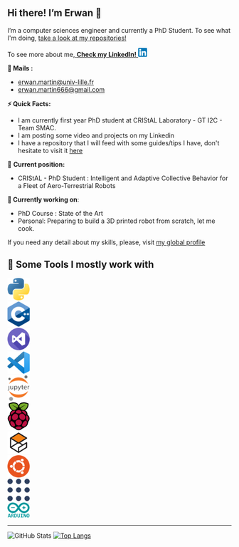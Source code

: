 ## **Hi there! I’m Erwan** 👋


I’m a computer sciences engineer and currently a PhD Student. To see what I'm doing, <a href="https://github.com/R1leMargoulin?tab=repositories"> take a look at my repositories!</a>

To see more about me,<a href="https://www.linkedin.com/in/erwan-martin-76b931199/"> **Check my LinkedIn!**
<img src="174857.png" width="20"></a>

**📧 Mails :**
- erwan.martin@univ-lille.fr
- erwan.martin666@gmail.com

**⚡️ Quick Facts:**

- I am currently first year PhD student at CRIStAL Laboratory - GT I2C - Team SMAC.
- I am posting some video and projects on my Linkedin
- I have a repository that I will feed with some guides/tips I have, don't hesitate to visit it [here](https://github.com/R1leMargoulin/Guides/wiki)

💼 **Current position:** 

- CRIStAL - PhD Student : Intelligent and Adaptive Collective Behavior for a Fleet of Aero-Terrestrial Robots

  
**🦾 Currently working on**:

- PhD Course : State of the Art 
- Personal: Preparing to build a 3D printed robot from scratch, let me cook.


If you need any detail about my skills, please, visit <a href="https://github.com/R1leMargoulin/Global-Profile/blob/main/global_profile.pdf">my global profile</a>

## **🚀 Some Tools I mostly work with**
<div>
  <div style="max-width: 20%;max-height: 20%;display: inline-block;">
    <a href="https://www.python.org/"><img src="Untitled%201.png" width="50" style="margin: auto;"> </a>
    <a href="https://isocpp.org/"><img src="Untitled%202.png" width="50" style="margin: auto;"></a>
    <a href="https://visualstudio.microsoft.com/"><img src="Untitled%203.png" width="50" style="margin: auto;"></a>
    <a href="https://code.visualstudio.com/"><img src="Untitled%204.png" width="50" style="margin: auto;"></a>
    <a href="https://jupyter.org/"><img src="Untitled%205.png" width="50" style="margin: auto;"></a>
    <a href="https://www.raspberrypi.com/"><img src="Untitled%206.png" width="50" style="margin: auto;"></a>
    <a href="https://gazebosim.org/home"><img src="Untitled%207.png" width="50" style="margin: auto;"></a>
    <a href="https://ubuntu.com/"><img src="Untitled%208.png" width="50" style="margin: auto;"></a>
    <a href="https://www.ros.org/"><img src="Untitled%209.png" width="50" style="margin: auto;"></a>
    <a href="https://www.arduino.cc/"><img src="Untitled%2010.png" width="50" style="margin: auto;"></a>
  </div>
 </div>


___
![GitHub Stats](https://github-readme-stats.vercel.app/api?username=R1leMargoulin&theme=radical)
[![Top Langs](https://github-readme-stats.vercel.app/api/top-langs/?username=R1leMargoulin&layout=compact)](https://github.com/R1leMargoulin)

<!--
**R1leMargoulin/R1leMargoulin** is a ✨ _special_ ✨ repository because its `README.md` (this file) appears on your GitHub profile.

Here are some ideas to get you started:

- 🔭 I’m currently working on ...
- 🌱 I’m currently learning ...
- 👯 I’m looking to collaborate on ...
- 🤔 I’m looking for help with ...
- 💬 Ask me about ...
- 📫 How to reach me: ...
- 😄 Pronouns: ...
- ⚡ Fun fact: ...
-->
